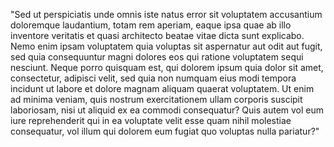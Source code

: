 "Sed ut perspiciatis unde omnis iste natus error
sit voluptatem accusantium doloremque laudantium,
 totam rem aperiam, eaque ipsa quae ab illo
 inventore veritatis et quasi architecto beatae
 vitae dicta sunt explicabo. Nemo enim ipsam
 voluptatem quia voluptas sit aspernatur aut odit
 aut fugit, sed quia consequuntur magni dolores eos 
 qui ratione voluptatem sequi nesciunt. Neque porro 
 quisquam est, qui dolorem ipsum quia dolor sit
 amet, consectetur, adipisci velit, sed quia non
 numquam eius modi tempora incidunt ut labore et
 dolore magnam aliquam quaerat voluptatem. Ut enim 
 ad minima veniam, quis nostrum exercitationem ullam
 corporis suscipit laboriosam, nisi ut aliquid ex ea
 commodi consequatur? Quis autem vol eum iure
 reprehenderit qui in ea voluptate velit esse quam
 nihil molestiae consequatur, vol illum qui dolorem
  eum fugiat quo voluptas nulla pariatur?"

        